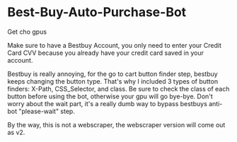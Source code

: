 # Best-Buy-Auto-Purchase-Bot
Get cho gpus

Make sure to have a Bestbuy Account, you only need to enter your Credit Card CVV because you already have your credit card saved in your account.

Bestbuy is really annoying, for the go to cart button finder step, bestbuy keeps changing the button type. That's why I included 3 types of button finders: X-Path, CSS_Selector, and class. Be sure to check the class of each button before using the bot, otherwise your gpu will go bye-bye. Don't worry about the wait part, it's a really dumb way to bypass bestbuys anti-bot "please-wait" step.

By the way, this is not a webscraper, the webscraper version will come out as v2.

